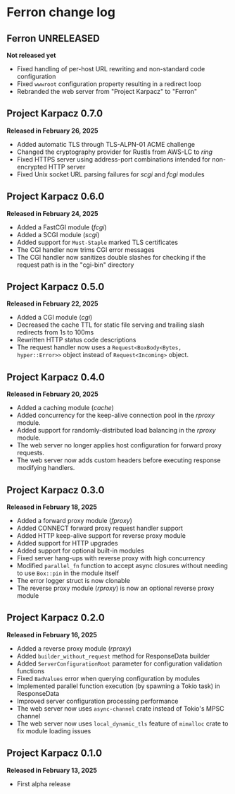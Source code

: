 # Ferron change log

## Ferron UNRELEASED
**Not released yet**

- Fixed handling of per-host URL rewriting and non-standard code configuration
- Fixed `wwwroot` configuration property resulting in a redirect loop
- Rebranded the web server from "Project Karpacz" to "Ferron"

## Project Karpacz 0.7.0
**Released in February 26, 2025**

- Added automatic TLS through TLS-ALPN-01 ACME challenge
- Changed the cryptography provider for Rustls from AWS-LC to *ring*
- Fixed HTTPS server using address-port combinations intended for non-encrypted HTTP server
- Fixed Unix socket URL parsing failures for *scgi* and *fcgi* modules

## Project Karpacz 0.6.0
**Released in February 24, 2025**

- Added a FastCGI module (*fcgi*)
- Added a SCGI module (*scgi*)
- Added support for `Must-Staple` marked TLS certificates
- The CGI handler now trims CGI error messages
- The CGI handler now sanitizes double slashes for checking if the request path is in the "cgi-bin" directory

## Project Karpacz 0.5.0
**Released in February 22, 2025**

- Added a CGI module (*cgi*)
- Decreased the cache TTL for static file serving and trailing slash redirects from 1s to 100ms
- Rewritten HTTP status code descriptions
- The request handler now uses a `Request<BoxBody<Bytes, hyper::Error>>` object instead of `Request<Incoming>` object.

## Project Karpacz 0.4.0
**Released in February 20, 2025**

- Added a caching module (*cache*)
- Added concurrency for the keep-alive connection pool in the *rproxy* module.
- Added support for randomly-distributed load balancing in the *rproxy* module.
- The web server no longer applies host configuration for forward proxy requests.
- The web server now adds custom headers before executing response modifying handlers.

## Project Karpacz 0.3.0
**Released in February 18, 2025**

- Added a forward proxy module (*fproxy*)
- Added CONNECT forward proxy request handler support
- Added HTTP keep-alive support for reverse proxy module
- Added support for HTTP upgrades
- Added support for optional built-in modules
- Fixed server hang-ups with reverse proxy with high concurrency
- Modified `parallel_fn` function to accept async closures without needing to use `Box::pin` in the module itself
- The error logger struct is now clonable
- The reverse proxy module (*rproxy*) is now an optional reverse proxy module

## Project Karpacz 0.2.0
**Released in February 16, 2025**

- Added a reverse proxy module (*rproxy*)
- Added `builder_without_request` method for ResponseData builder
- Added `ServerConfigurationRoot` parameter for configuration validation functions
- Fixed `BadValues` error when querying configuration by modules
- Implemented parallel function execution (by spawning a Tokio task) in ResponseData 
- Improved server configuration processing performance
- The web server now uses `async-channel` crate instead of Tokio's MPSC channel
- The web server now uses `local_dynamic_tls` feature of `mimalloc` crate to fix module loading issues

## Project Karpacz 0.1.0
**Released in February 13, 2025**

- First alpha release